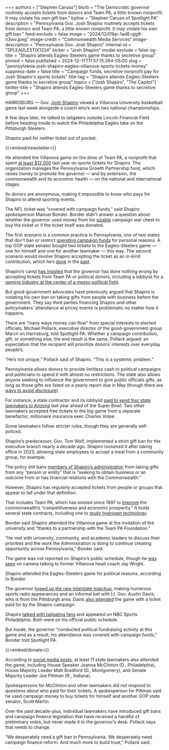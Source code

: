 +++
authors = ["Stephen Caruso"]
blurb = "The Democratic governor routinely accepts tickets from donors and Team PA, a little-known nonprofit. It may violate his own gift ban."
byline = "Stephen Caruso of Spotlight PA"
description = "Pennsylvania Gov. Josh Shapiro routinely accepts tickets from donors and Team PA, a little-known nonprofit. It may violate his own gift ban."
feed-exclude = false
image = "2024/12/01kp-1ad8-qjg9-n3wv.jpeg"
image-credit = "Commonwealth Media Services"
image-description = "Pennsylvania Gov. Josh Shapiro"
internal-id = "SPLEAGLESTIX1224"
kicker = "Josh Shapiro"
modal-exclude = false
og-title = "Shapiro attends Eagles-Steelers game thanks to secretive group"
pinned = false
published = 2024-12-17T11:57:15.264-05:00
slug = "pennsylvania-josh-shapiro-eagles-villanova-sports-tickets-money"
suppress-date = false
title = "Campaign funds, secretive nonprofit pay for Josh Shapiro's sports tickets"
title-tag = "Shapiro attends Eagles-Steelers game thanks to secretive group"
topics = ["Josh Shapiro", "The Capitol"]
twitter-title = "Shapiro attends Eagles-Steelers game thanks to secretive group"
+++

HARRISBURG — Gov. <a href="https://www.spotlightpa.org/topics/josh-shapiro/">Josh Shapiro</a> viewed a Villanova University basketball game last week alongside a coach who’s won two national championships.

A few days later, he talked to tailgaters outside Lincoln Financial Field before heading inside to watch the Philadelphia Eagles take on the Pittsburgh Steelers.

Shapiro paid for neither ticket out of pocket.

{{<embed/newsletter>}}

He attended the Villanova game on the dime of Team PA, a nonprofit that spent <a href="https://www.spotlightpa.org/news/2024/05/pennsylvania-governor-josh-shapiro-team-pennsylvania-phillies-penn-state-harrisburg-senators/">at least $12,000</a> last year on sports tickets for Shapiro. The organization manages the Pennsylvania Growth Partnership fund, which raises money to promote the governor — and by extension, the commonwealth and its economic health — on the national and international stages.

Its donors are anonymous, making it impossible to know who pays for Shapiro to attend sporting events.

The NFL ticket was “covered with campaign funds,” said Shapiro spokesperson Manuel Bonder. Bonder didn’t answer a question about whether the governor used money from his <a href="https://www.spotlightpa.org/news/2024/12/josh-shapiro-campaign-finance-2024-election-pennsylvania-spending/">sizable</a> campaign war chest to buy the ticket or if the ticket itself was donated.

The first scenario is a common practice in Pennsylvania, one of two states that don’t ban or restrict <a href="https://www.spotlightpa.org/news/2019/10/lavish-dinners-sports-tickets-and-nearly-3.5-million-other-expenses-by-pa.-lawmakers-youve-never-seen/">spending campaign funds</a> for personal reasons. A top GOP state senator bought two tickets to the Eagles-Steelers game — one for himself and one for another lawmaker — this way. The second scenario would involve Shapiro accepting the ticket as an in-kind contribution, which he’s <a href="https://www.spotlightpa.org/news/2024/02/pennsylvania-governor-josh-shapiro-philadelphia-eagles-gift-ban-campaign-contribution/">done</a> in the <a href="https://www.spotlightpa.org/news/2023/02/pa-josh-shapiro-sixers-campaign-contribution/">past</a>.

Shapiro’s camp <a href="https://www.spotlightpa.org/news/2023/12/josh-shapiro-team-pennsylvania-governor-super-bowl-phillies-penn-state-football-gift-ban/">has insisted</a> that the governor has done nothing wrong by accepting tickets from Team PA or political donors, including a lobbyist for a <a href="https://www.spotlightpa.org/news/2024/02/pennsylvania-governor-josh-shapiro-budget-skill-games-address-casinos-gambling/">gaming industry at the center of a messy political fight</a>.

But good-government advocates have previously argued that Shapiro is violating his own ban on taking gifts from people with business before the government. They say third parties financing Shapiro and other policymakers&#39; attendance at pricey events is problematic no matter how it happens.

There are “many ways money can flow” from special interests to elected officials, Michael Pollack, executive director of the good-government group March on Harrisburg, told Spotlight PA. Whether a campaign contribution, gift, or something else, the end result is the same, Pollack argued: an expectation that the recipient will prioritize donors’ interests over everyday people’s.

“He’s not unique,” Pollack said of Shapiro. “This is a systemic problem.”

Pennsylvania allows donors to provide limitless cash to political campaigns and politicians to spend it with almost no restrictions. The state also allows anyone seeking to influence the government to give public officials gifts, as long as those gifts are listed on a yearly report due in May (though there are <a href="https://www.spotlightpa.org/news/2024/05/pennsylvania-legislature-gifts-travel-expenses-lobbyists-2023-ethics-filings/#:~:text=But%20there%20are%20ways%20around%20this%20requirement.%20A%202019%20legislative%20report%20found%20that%20lobbyists%20regularly%20spread%20costs%20out%20among%20clients%2C%20which%20in%20turn%20can%20keep%20gifts%20to%20lawmakers%20below%20the%20reporting%20threshold.">ways to avoid disclosure</a>).

For instance, a state contractor and its lobbyist <a href="https://www.spotlightpa.org/news/2024/05/pennsylvania-legislature-gifts-travel-expenses-lobbyists-2023-ethics-filings/">paid to send four state lawmakers to Arizona</a> last year ahead of the Super Bowl. Two other lawmakers accepted free tickets to the big game from a separate benefactor, millionaire insurance exec Charles Volpe.

Some lawmakers follow stricter rules, though they are generally self-policed.

Shapiro’s predecessor, Gov. Tom Wolf, implemented a strict gift ban for the executive branch nearly a decade ago. Shapiro loosened it after taking office in 2023, allowing state employees to accept a meal from a community group, for example.

The policy still bans <a href="https://www.governor.pa.gov/wp-content/uploads/2023/01/20230120_EO-2023-04_Final-EXECUTED.pdf">members of Shapiro’s administration</a> from taking gifts from any “person or entity” that is “seeking to obtain business or an outcome from or has financial relations with the Commonwealth.”

However, Shapiro has regularly accepted tickets from people or groups that appear to fall under that definition.

That includes Team PA, which has existed since 1997 to <a href="https://teampa.com/about/">improve</a> the commonwealth’s “competitiveness and economic prosperity.” It holds several state contracts, including one to <a href="https://www.spotlightpa.org/news/2023/12/josh-shapiro-team-pennsylvania-governor-super-bowl-phillies-penn-state-football-gift-ban/#:~:text=Team%20PA%20receives%20money%20from%20the%20commonwealth.%20Just%20this%20year%2C%20the%20nonprofit%20was%20awarded%20%241.8%20million%20in%20taxpayer%20money%20from%20three%20new%20contracts%2C%20including%20%241.2%20million%20to%20study%20hydrogen%20technology.">study hydrogen technology</a>.

Bonder said Shapiro attended the Villanova game at the invitation of the university and “thanks to a partnership with the Team PA Foundation.”

“He met with university, community, and academic leaders to discuss their priorities and the work the Administration is doing to continue creating opportunity across Pennsylvania,” Bonder said.

The game was not reported on Shapiro’s public schedule, though he <a href="https://x.com/ryancassidycbb/status/1867017143935807943">was seen</a> on camera talking to former Villanova head coach Jay Wright.

Shapiro attended the Eagles-Steelers game for political reasons, according to Bonder.

The governor <a href="https://www.pennlive.com/news/2024/12/gov-shapiro-lt-gov-davis-cant-help-but-hype-upcoming-eagles-steelers-game.html">hyped up the rare interstate matchup</a>, making numerous sports radio appearances and an informal bet with Lt. Gov. Austin Davis, who is from the Pittsburgh area. Davis <a href="https://www.instagram.com/governorshapiro/p/DDnV2Miyd5S/?hl=en">also attended</a> the game with a ticket paid for by the Shapiro campaign.

Shapiro <a href="https://www.instagram.com/governorshapiro/p/DDnqAJ0tVON/?hl=en&amp;img_index=1">talked with tailgating fans</a> and appeared on NBC Sports Philadelphia. Both were on his official public schedule.

But inside, the governor “conducted political fundraising activity at this game and as a result, his attendance was covered with campaign funds,” Bonder told Spotlight PA.

{{<embed/donate>}}

According to <a href="https://x.com/RepMcClinton/status/1868507936341004355?t=EW-khT_6R3Zl_z7NVRl0jg&amp;s=19">social media posts</a>, at least 11 state lawmakers also attended the game, including House Speaker Joanna McClinton (D., Philadelphia), House Majority Leader Matt Bradford (D., Montgomery), and Senate Majority Leader Joe Pittman (R., Indiana).

Spokespersons for McClinton and other lawmakers did not respond to questions about who paid for their tickets. A spokesperson for Pittman said he used campaign money to buy tickets for himself and another GOP state senator, Scott Martin.

Over the past decade-plus, individual lawmakers have introduced gift bans and campaign finance legislation that have received a handful of preliminary votes, but never made it to the governor’s desk. Pollack says that needs to change.

“We desperately need a gift ban in Pennsylvania. We desperately need campaign finance reform. And much more to build trust,” Pollack said.

